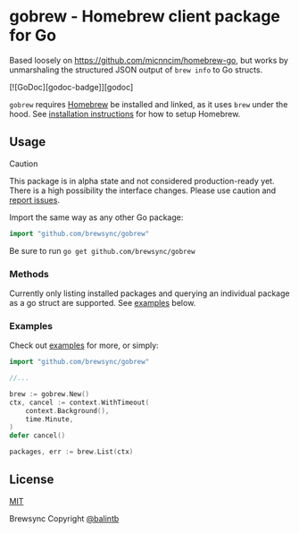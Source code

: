 # gobrew - Homebrew client package for Go

Based loosely on https://github.com/micnncim/homebrew-go, but works by unmarshaling the structured JSON output of `brew info` to Go structs.

[![GoDoc][godoc-badge]][godoc]

`gobrew` requires [Homebrew](https://brew.sh/) be installed and linked, as it uses `brew` under the hood. See [installation instructions](https://docs.brew.sh/Installation) for how to setup Homebrew.

## Usage

> [!CAUTION]
> This package is in alpha state and not considered production-ready yet. There is a high possibility the interface changes. Please use caution and [report issues](https://github.com/brewsync/gobrew/labels/bug).

Import the same way as any other Go package:

```go
import "github.com/brewsync/gobrew"
```

Be sure to run `go get github.com/brewsync/gobrew`

### Methods

Currently only listing installed packages and querying an individual package as a go struct are supported. See [examples](#examples) below.

### Examples

Check out [examples](examples/) for more, or simply:

```go
import "github.com/brewsync/gobrew"

//...

brew := gobrew.New()
ctx, cancel := context.WithTimeout(
    context.Background(),
    time.Minute,
)
defer cancel()

packages, err := brew.List(ctx)
```

## License

[MIT](LICENSE)

Brewsync Copyright [@balintb](https://balint.click/github)
